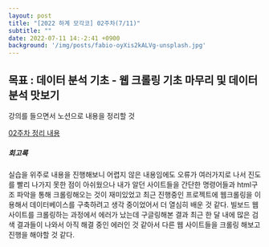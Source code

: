 ```yaml
---
layout: post
title: "[2022 하계 모각코] 02주차(7/11)"
subtitle: ""
date: 2022-07-11 14:-2:41 +0900
background: '/img/posts/fabio-oyXis2kALVg-unsplash.jpg'
---
```



<h2 class="section-heading">목표 : 데이터 분석 기초 - 웹 크롤링 기초 마무리 및 데이터 분석 맛보기 </h2>

<p>강의를 들으면서 노션으로 내용을 정리할 것</p>

[02주차 정리 내용](https://telling-brush-7e7.notion.site/with-python-d526249ea5e547d9ae5fd930d247e31b)

<h5>회고록</h5>
<p>실습을 위주로 내용을 진행해보니 어렵지 않은 내용임에도 오류가 여러가지로 나서 진도를 빨리 나가지 못한 점이 아쉬웠으나 내가 알던 사이트들을 간단한 명령어들과 html구조 파악을 통해 크롤링해오는 것이 재미있었고 최근 진행중인 프로젝트에 웹크롤링을 이용해서 데이터베이스를 구축하려고 생각 중이었어서 더 열심히 배운 것 같다. 빌보드 웹사이트를 크롤링하는 과정에서 에러가 났는데 구글링해본 결과 최근 한 달 내에 많은 검색 결과들이 나와서 아직 해결 중인 에러인 것 같아서 다른 웹 사이트들을 크롤링 해보고 진행을 해야할 것 같다.</p>